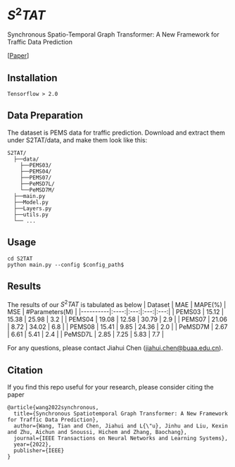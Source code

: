 # $S^2TAT$
Synchronous Spatio-Temporal Graph Transformer: A New Framework for Traffic Data Prediction

[[Paper](https://ieeexplore.ieee.org/abstract/document/9770130)]

## Installation
```
Tensorflow > 2.0
```

## Data Preparation
The dataset is PEMS data for traffic prediction. Download and extract them under S2TAT/data, and make them look like this:
```
S2TAT/
  ├──data/
    ├──PEMS03/
    ├──PEMS04/
    ├──PEMS07/
    ├──PeMSD7L/
    └──PeMSD7M/
  ├──main.py
  ├──Model.py
  ├──Layers.py
  ├──utils.py
  └── ...
```

## Usage
```
cd S2TAT
python main.py --config $config_path$
```

## Results
The results of our $S^2TAT$ is tabulated as below
| Dataset | MAE | MAPE(%) | MSE | #Parameters(M)  |
|----------|:----:|:---:|:---:|:---:|
|  PEMS03 | 15.12 | 15.38  | 25.98 | 3.2  |
|  PEMS04 | 19.08 | 12.58  | 30.79  | 2.9  |
|  PEMS07 | 21.06 | 8.72  | 34.02  | 6.8  |
|  PEMS08 | 15.41 | 9.85  | 24.36  | 2.0  |
|  PeMSD7M | 2.67 | 6.61 | 5.41 | 2.4  |
|  PeMSD7L | 2.85 | 7.25 | 5.83  | 7.7  |

For any questions, please contact Jiahui Chen (jiahui.chen@buaa.edu.cn).

## Citation
If you find this repo useful for your research, please consider citing the paper
```
@article{wang2022synchronous,
  title={Synchronous Spatiotemporal Graph Transformer: A New Framework for Traffic Data Prediction},
  author={Wang, Tian and Chen, Jiahui and L{\"u}, Jinhu and Liu, Kexin and Zhu, Aichun and Snoussi, Hichem and Zhang, Baochang},
  journal={IEEE Transactions on Neural Networks and Learning Systems},
  year={2022},
  publisher={IEEE}
}
```
